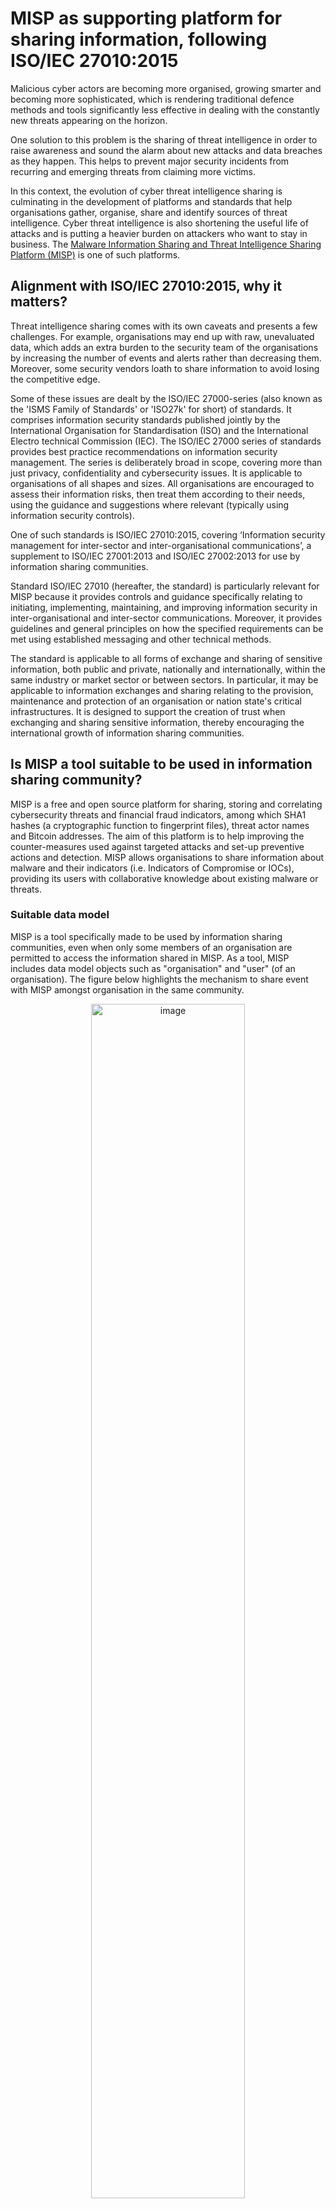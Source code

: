 
# MISP as supporting platform for sharing information, following ISO/IEC 27010:2015

Malicious cyber actors are becoming more organised, growing smarter and becoming more sophisticated, which is rendering traditional defence methods and tools significantly less effective in dealing with the constantly new threats appearing on the horizon.

One solution to this problem is the sharing of threat intelligence in order to raise awareness and sound the alarm about new attacks and data breaches as they happen. This helps to prevent major security incidents from recurring and emerging threats from claiming more victims.

In this context, the evolution of cyber threat intelligence sharing is culminating in the development of platforms and standards that help organisations gather, organise, share and identify sources of threat intelligence. Cyber threat intelligence is also shortening the useful life of attacks and is putting a heavier burden on attackers who want to stay in business. The [Malware Information Sharing and Threat Intelligence Sharing Platform (MISP)](https://www.misp-project.org/) is one of such platforms.

## Alignment with ISO/IEC 27010:2015, why it matters?

Threat intelligence sharing comes with its own caveats and presents a few challenges. For example, organisations may end up with raw, unevaluated data, which adds an extra burden to the security team of the organisations by increasing the number of events and alerts rather than decreasing them. Moreover, some security vendors loath to share information to avoid losing the competitive edge.

Some of these issues are dealt by the ISO/IEC 27000-series (also known as the 'ISMS Family of Standards' or 'ISO27k' for short) of standards. It comprises information security standards published jointly by the International Organisation for Standardisation (ISO) and the International Electro technical Commission (IEC). The ISO/IEC 27000 series of standards provides best practice recommendations on information security management.
The series is deliberately broad in scope, covering more than just privacy, confidentiality and cybersecurity issues. It is applicable to organisations of all shapes and sizes. All organisations are encouraged to assess their information risks, then treat them  according to their needs, using the guidance and suggestions where relevant (typically using information security controls).

One of such standards is ISO/IEC 27010:2015, covering ‘Information security management for inter-sector and inter-organisational communications’, a supplement to ISO/IEC 27001:2013 and ISO/IEC 27002:2013 for use by information sharing communities.

Standard ISO/IEC 27010 (hereafter, the standard) is particularly relevant for MISP because it provides controls and guidance specifically relating to initiating, implementing, maintaining, and improving information security in inter-organisational and inter-sector communications. Moreover, it provides guidelines and general principles on how the specified requirements can be met using established messaging and other technical methods.

The standard is applicable to all forms of exchange and sharing of sensitive information, both public and private, nationally and internationally, within the same industry or market sector or between sectors. In particular, it may be applicable to information exchanges and sharing relating to the provision, maintenance and protection of an organisation or nation state's critical infrastructures. It is designed to support the creation of trust when exchanging and sharing sensitive information, thereby encouraging the international growth of information sharing communities.

## Is MISP a tool suitable to be used in information sharing community?

MISP is a free and open source platform for sharing, storing and correlating cybersecurity threats and financial fraud indicators, among which SHA1 hashes (a cryptographic function to fingerprint files), threat actor names and Bitcoin addresses. The aim of this platform is to help improving the counter-measures used against targeted attacks and set-up preventive actions and detection. MISP allows organisations to share information about malware and their indicators (i.e. Indicators of Compromise or IOCs), providing its users with collaborative knowledge about existing malware or threats.

### Suitable data model

MISP is a tool specifically made to be used by information sharing communities, even when only some members of an organisation are permitted to access the information shared in MISP. As a tool, MISP includes data model objects such as "organisation" and "user" (of an organisation). The figure below highlights the mechanism to share event with MISP amongst organisation in the same community.

<p align="center">
<img src="./images/misp-compliance-iso-concepts.svg" alt="image" style="width: 70%;"/><br/>

<span><i>FIGURE 1: Illustration of MISP organisations and community interactions</i></span>
</p>

The concept presented in the figure above can be explained and match with key concepts of the ISO/IEC 27010:2015 standard as described in the table below.

<table style="width:100%">
  <tr>
    <th>ISO/IEC 27010:2015 key concepts</th>
    <th>MISP data model representing the concepts</th> 
    <th>Related definition in <a href="https://www.iso.org/obp/ui/#iso:std:iso-iec:27000:ed-5:v1:en"> ISO/IEC 27000:2018</a></th>
  </tr>
  <tr>
    <td><b>Information sharing community</b></td>
    <td>The concept of community is closely related to the concept of MISP server (also called MISP instance). A MISP server is a specific instance of the MISP software, running on a computer, usually a server. A MISP server can include multiple organisations. A <b>MISP community</b> includes all organisations on a MISP server and organisations running MISP servers that synchronise with this server.</td> 
    <td>3.34 information sharing community</td>
  </tr>
  <tr>
    <td><b>Organization</b></td>
    <td>A <b>MISP organization</b> represent an organisation in the community.</td> 
    <td>3.50 organization</td>
  </tr>
<tr>
    <td><b>Member of an organisation</b></td>
    <td><b>MISP users</b> represent organisation members.</td> 
    <td>Not covered in the standard.</td>
  </tr>
<tr>
    <td><b>Information exchange types (e.g. "alerts and warnings" and "incident handling")</b></td>
    <td><b>MISP events</b> are the smallest unit that can be shared in MISP. Events can be enrich with "tags", such as tags integrates external and broadly used protocols and standards such as TLD (Traffic Lights Protocol) and MISP galaxies which enable a deeper analysis and categorisation of events. Events are composed of <b>MISP attributes</b>, usually representing indicators of compromise (e.g. IP addresses, domain names etc.). Attributes are defined structure that have a limited set of <a href="http://www.misp-project.org/datamodels/#misp-core-format"> type and categories</a>. Attributes can be aggregated into MISP objects.</td> 
    <td>3.21 event</td>
  </tr>
<tr>
    <td><b>Supporting entities</b></td>
    <td>The centralized supporting entity in a MISP community can be interpreted as being the entity (or organisation) operating the MISP instance (also called MISP server). The entity operating the MISP instance decides who will join the community and can attribute rights to organisation on the MISP instance (e.g. right to synchronise a MISP server)</td> 
    <td>3.76 trusted information communication entity</td>
  </tr>
<tr>
    <td><b>Source</b></td>
    <td>In MISP, the source of the event is indicated in the event detail in the field "Orgc". The source of an event stay the same even if the event is transferred to other communities.</td> 
    <td>Not covered in the standard.</td>
  </tr>
<tr>
    <td><b>Originator</b></td>
    <td>In MISP, the originator of an event is indicated in the event detail in the field "Org". If the source is in the same MISP community than a recipient, the source (Orgc) and the originator (Org) of an event will be the same for this recipient. If the source of an event (Orgc) is not in the same community than a recipient (e.g. the event has been pushed to another MISP community because its sharing model is "All communities" or "Connected communities"), then the source (Orgc) and the originator will differ. In that case, the originator (Org) would appear as the organisation synchronising the MISP instances (for an illustration, refer to event e' in the "FIGURE 1" above). </td> 
    <td>Not covered in the standard.</td>
  </tr>
<tr>
    <td><b>Recipient</b></td>
    <td>In MISP, the recipients of an event depends on the sharing model the originator choose for the event. MISP sharing model is flexible and include <a href="https://github.com/MISP/misp-book/tree/master/using-the-system"> five sharing models </a> allowing, for example, to only share an event with one organisation, one community or a couple of chosen organisations in a community.</td> 
    <td>Not covered in the standard.</td>
  </tr>
</table>

### Suitable flexibility and accessibility

MISP can be accessed from different interfaces like a REST API (for systems pushing and pulling IOCs and for automatizing export, import or analysis of IOCs) or via a web interface. This is the result of the inherent goal of MISP: to be a robust platform that ensures a smooth operation for sharing and storing cybersecurity related information in an intelligent way.

MISP is freely available on [GitHub](https://github.com/MISP/MISP), licensed under [GNU Affero General Public License version 3](http://www.gnu.org/licenses/agpl-3.0.html). Everyone can set up its own MISP instance and start a community. MISP is currently used by CSIRTs communities and Banks. However, MISP usages is not limited to those entities and new use cases can be developed.


## Does MISP enable an easy implementation of ISO/IEC 27010:2015 controls?

### Scope

ISO/IEC 27010:2015 complements ISO/IEC 27001:2005 by providing additional or augmented controls in cases where the information exchanged by sharing communities is sensitive and cannot be made publicly available. In this article, only new controls or augmented controls from ISO/IEC 27002:2005 by ISO/IEC 27010:2015 will be covered.

MISP is a tool, a piece of software, not an Information Security and Management System by itself. As such, not all the new controls or augmented controls in ISO/IEC 27010:2015 can be applicable to MISP. For this article, the controls that can, partially can or cannot apply to MISP are presented in the table below.


<table style="width:100%">
  <tr>
    <th>New controls of controls augmented by ISO/IEC 27010:2015</th>
    <th>Applicable to MISP</th> 
    <th>References to relevant MISP features</th>
  </tr>
  <tr>
    <td>5.1.1 Policies for information security</td>
    <td>Partially</td> 
    <td><a href="#(5)">(5) Information security policies</a></td>
  </tr>
  <tr>
    <td>5.1.2 Review of the policies for information security</td>
    <td>No</td> 
    <td>N/A</td>
  </tr>
<tr>
    <td>7.1.1 Screening</td>
    <td>No</td> 
    <td>N/A</td>
  </tr>
<tr>
    <td>8.1.3 Acceptable use of assets</td>
    <td>Partially</td> 
    <td><a href="#(8)">(8) Asset management</a></td>
  </tr>
<tr>
    <td>8.2.1 Classification of information</td>
    <td>Yes</td> 
    <td><a href="#(8)">(8) Asset management</a></td>
  </tr>
<tr>
    <td>8.4.1 Information dissemination</td>
    <td>Yes</td> 
    <td><a href="#(8)">(8) Asset management</a></td>
  </tr>
<tr>
    <td>8.4.2 Information disclaimers</td>
    <td>Yes</td> 
    <td><a href="#(8)">(8) Asset management</a></td>
  </tr>
<tr>
    <td>8.4.3 Information credibility</td>
    <td>Yes</td> 
    <td><a href="#(8)">(8) Asset management</a></td>
  </tr>
<tr>
    <td>8.4.4 Information sensitivity reduction</td>
    <td>Yes</td> 
    <td><a href="#(8)">(8) Asset management</a></td>
  </tr>
<tr>
    <td>8.4.5 Anonymous source protection</td>
    <td>Yes</td> 
    <td><a href="#(8)">(8) Asset management</a></td>
  </tr>
<tr>
    <td>8.4.6 Anonymous recipient protection</td>
    <td>Yes</td> 
    <td><a href="#(8)">(8) Asset management</a></td>
  </tr>
<tr>
    <td>8.4.7 Onwards release authority</td>
    <td>Yes</td> 
    <td><a href="#(8)">(8) Asset management</a></td>
  </tr>
<tr>
    <td>10.1.1 Policy on the use of cryptographic controls</td>
    <td>Yes</td> 
    <td><a href="#(10)">(10) Cryptography</a></td>
  </tr>
<tr>
    <td>12.2.1 Controls against malware</td>
    <td>No</td> 
    <td>N/A</td>
  </tr>
<tr>
    <td>12.4.1 Event logging</td>
    <td>Yes</td> 
    <td><a href="#(12)">(12) Operations security</a></td>
  </tr>
<tr>
    <td>12.7.2 Community audit rights</td>
    <td>No</td> 
    <td>N/A</td>
  </tr>
<tr>
    <td>13.2.2 Agreements on information transfer</td>
    <td>Partially</td> 
    <td><a href="#(13)">(13) Information transfer</a></td>
  </tr>
<tr>
    <td>13.2.3 Electronic messaging</td>
    <td>Yes</td>
    <td><a href="#suitable-data-model">Alternative methods to electronic messaging are part of the MISP synchronisation protocol (e.g. air-gap exchange protocol)</a></td>
  </tr>
<tr>
    <td>15.1.2 Addressing security within supplier agreements</td>
    <td>No</td> 
    <td>N/A</td>
  </tr>
<tr>
    <td>16.1.2 Reporting information security events</td>
    <td>Partially</td> 
    <td><a href="#(16)">(16) Information security incident management</a></td>
  </tr>
<tr>
    <td>16.1.6 Learning from information security incidents</td>
    <td>Yes</td> 
    <td><a href="#(16)">(16) Information security incident management</a></td>
  </tr>
<tr>
    <td>16.1.8 Early warning system</td>
    <td>Yes</td> 
    <td><a href="#(16)">(16) Information security incident management</a></td>
  </tr>
<tr>
    <td>17.1.1 Planning information security continuity</td>
    <td>No</td> 
    <td>N/A</td>
  </tr>
<tr>
    <td>18.1.1 Identification of applicable legislation and contractual requirements</td>
    <td>Partially</td> 
    <td><a href="#(18)">(18) Compliance</a></td>
  </tr>
<tr>
    <td>18.1.6 Liability to the information sharing community</td>
    <td>No</td> 
    <td>N/A</td>
  </tr>
</table>

The below section highlights clarifications on which MISP features enables an easy implementation of ISO/IEC 27010:2015 controls applicable to MISP.

### <a name="(5)"></a>(5) Information security policies

The standard recommends having policies for information security. This implies that sharing communities have a policy that defines how the community members will work together to set security management policies and direction for the information sharing communities.

As a tool that can be used in different ways by different entities, MISP does not actually have a specific “policy” as such. However, MISP does include a ‘Terms & Conditions’ feature that entities setting up a MISP instance can customized for their needs. For example, entities having a MISP instance be can customized in the text inside those Terms and Conditions (or can be left empty) and it can be opted to force users to accept it before having access to MISP. [Sharing guidelines](https://github.com/MISP/MISP/wiki/Sharing-guidelines) for using MISP are available.

### <a name="(8)"></a>(8) Asset management

Regarding the implementation of acceptable use of assets, dissemination rules are a core concept and it is the originator, which decides of the dissemination rules for individual events (c.f. [MISP sharing model](ttps://github.com/MISP/misp-book/tree/master/using-the-system)). It is the role of the supporting entity, operating the MISP instance to not bypass these rules but to respect them. When specific tags are applied to an event, indicating how the information received can be used (e.g. [Permissible Actions Protocol taxonomy](https://www.misp-project.org/taxonomies.html#_pap)), these rules need to be respected by all organisations in the community.

The standard suggests that information should be classified in terms of legal requirements, value, credibility, priority, criticality and sensitivity to unauthorized disclosure or modification and that the dissemination of such information should be done accordingly to this classification. Moreover, each information exchange should indicate the originator’s degree of confidence in the transmitted information’s credibility and accuracy and the sensitivity of the information.

MISP has asset management tools build into it. For example, taxonomies can be used in MISP in order to classify events, indicators and threats. For example, one of the taxonomies included in MISP is the Admiralty Scale (also called the NATO System), that ranks the reliability of a source and the credibility of an information. Examples of taxonomies that can be used to classified events in MISP can be found below:

<table style="width:100%">
  <tr>
    <th>ISO/IEC 27010:2015 classification requirements</th>
    <th>Examples of taxonomies and/or features integrated in MISP (non-exhaustive)</th>
  </tr>
  <tr>
    <td><b>Legal requirements</b> (8.2.1)</td>
    <td>
		<ul>
		  <li>No taxonomies are yet integrated. It is however possible to add custom taxonomy in MISP.</li>
		</ul>
	</td> 
  </tr>
  <tr>
    <td><b>Value</b> (8.2.1)</td>
    <td>
	<ul>
	  <li>In some cases, the value of threat intelligence depends on the quality of the classification. A wide range of classifications is available for an event in MISP, for example, <a href="https://www.misp-project.org/taxonomies.html#_circl">incident classification or topic taxonomies</a>.</li>
	  <li>Value of the information can also be determined by the <a href="https://www.misp-project.org/taxonomies.html#_cssa"> CSSA agreed sharing taxonomy</a>, for example, the 'sharing-class' indicates whether the shared information has been validated by a human prior to sharing.</li>
	</ul>
    </td>
  </tr>
  <tr>
    <td><b>Credibility</b> (8.2.1) and (8.4.3)</td>
    <td>
		<ul>
			<li>The <a href="https://www.misp-project.org/taxonomies.html#_admiralty_scale">Admiralty Scale taxonomy</a> can be used to measure the credibility of an event.</li>
			<li><a href="https://www.misp-project.org/taxonomies.html#_analyst_assessment"> The analyst experience taxonomy</a> can be used to assess the credibility of an analysis of an event.</li>
			<li>The <a href="https://www.misp-project.org/taxonomies.html#_estimative_language">likelihood-probability</a> taxonomy can also be used to measure the credibility of an event.</li>
			<li><a href="http://www.misp-project.org/features.html">The correlation feature and sightings</a> can also help assessing the credibility of an event.</li>
			<li><a href="https://www.circl.lu/doc/misp/administration/#whitelisting-an-address">Whitelist</a> and <a href="https://github.com/MISP/misp-warninglists">Warning lists</a> improve false positive detection</li>
		</ul>
	</td> 
  </tr>
<tr>
    <td><b>Priority</b> (8.2.1)</td>
    <td>
		<ul>
		  <li>MISP integrates <a href="https://www.misp-project.org/taxonomies.html#_priority_level">six levels of priority aligned with NCCIC, DHS, and the CISS</a>.</li>
		</ul>
	</td>  
  </tr>
<tr>
    <td><b>Criticality</b> (8.2.1)</td>
	<td>
		<ul>
		  <li><a href="https://www.circl.lu/doc/misp/create-event-report/">"Threat Level" of a MISP event</a> indicates the level of criticality.</li>
		</ul>
	</td>
  </tr>
<tr>
    <td><b>Sensitivity</b> (8.2.1)</td>
	<td>
		<ul>
		  <li><a href="https://www.misp-project.org/taxonomies.html#_nato">NATO classification</a>.</li>
		</ul>
	</td>
  </tr>
<tr>
    <td><b>Dissemination markings</b> (8.4.1)</td>
	<td>
		<ul>
		  <li><a href="https://www.misp-project.org/taxonomies.html#_tlp">Traffic Light Protocol (TLP) taxonomy</a>.</li>
		  <li>Different level of <a href="https://github.com/MISP/misp-book/tree/master/using-the-system">sharing model</a> can be used, restricting the propagation of events.</li>
		</ul>
	</td>
  </tr>
<tr>
    <td><b>Information disclaimer</b> (8.4.2)</td>
	<td>
		<ul>
		  <li>There is no specific field or free text available at the event level in MISP to add a custom disclaimer to list any special requirements to follow by the recipients in addition to the normal information marking. However, it is possible to add custom taxonomies in MISP. Moreover, as explained in the two following points, it is possible to contact the reporter or ask for clarification.</li>
		  <li>In MISP it is possible to <a href="https://www.circl.lu/doc/misp/sharing/#contact-a-reporter">contact the reporter</a> of an event to ask for clarification.</li>
		  <li>For each event, an <a href="https://www.circl.lu/doc/misp/using-the-system/#general-event-information">'Event Discussion Thread'</a> can also be used to ask for clarification.</li>
		</ul>
	</td>
  </tr>
<tr>
    <td><b>Sensitivity reduction</b> (8.4.4)</td>
	<td>
		<ul>
		  <li>In MISP, there is no taxonomy or specific field in the data model regarding sensitivity reduction. However, at any point in time, the originator of the event can change the TLP or the sharing model of an event for example.</li>
		</ul>
	</td>
  </tr>
</table>

MISP also includes a feature to protect the anonymity of the source and the recipient of the information in the community (controls 8.4.5 and 8.4.6). With the MISP [delegation](https://www.circl.lu/doc/misp/delegation/) feature, an organisation can ask another organisation in the same community to publish its own event in order to remain anonymous. In a MISP instance, it is normally possible to consult the list of all organisations in the community. However, the operator of the MISP instance (in other words, the supporting entity) has the possibility to hide this list (enabled by the option “MISP.showorg”) ensuring anonymity of all recipients (i.e. organisations) in a community.

### <a name="(10)"></a>(10) Cryptography

The standard puts forward ‘cryptography’ is a tool for sharing communities. Indeed, cryptographic techniques can be used to implement the dissemination rules of information sharing, e.g. through information rights management. MISP follows this recommendation because it has built-in the possibility to add SLL certificates for HTTPS and PGP Keys.

### <a name="(12)"></a>(12) Operations security
When required by their communities, members should log the internal dissemination of shared information. In relation to the existence of an event logging system built-in into the platform, MISP has such a system.

### <a name="(13)"></a>(13) Information transfer

MISP includes a ‘Terms & Conditions’ feature that entities setting up a MISP instance can customized for their needs. For more details refer to <a href="#(5)">(5) Information security policies</a>.

### <a name="(16)"></a>(16) Information security incident management

In relation to ‘Information security incident management’, members of information sharing communities should consider whether detected events should be reported to other members of the communities. Likewise, investigations based on information distributed by the information sharing communities should be performed to reduce the risks of similar incidents and develop a better understanding of the risks facing the communities. Moreover, the standard recommends that an early warning system should be deployed within the communities to effectively communicate priority information as soon as it is available.

In this regard, MISP includes advanced data models created by its community. Indeed, MISP includes a simple and practical information-sharing format expressed in JSON through attributes that can be used by MISP or any other software. Moreover, the taxonomies allow for the classification of the incidents. However, at least part of this control cannot apply to MISP because it is out of the functionality of the platform. For example, the standard suggests that each member should ensure that reported incident responses are assessed. This cannot be managed through MISP because it needs to be implemented by its users.

### <a name="(18)"></a>(18) Compliance

‘Compliance’ is a category to have in mind as well. Liability issues and remediation should be clarified, understood and approved by all members of the information sharing communities, to address situations in which information is unintentionally or intentionally disclosed. In this regard, the standard specifies that remediation should include, at a minimum, notification of any unauthorised disclosure back to the originator, and potentially also to the source, with sufficient detail to identify the information disclosed. Unauthorised disclosure consequences could directly affect the responsible parties and might involve eliminating or restricting access to certain members for some period of time to re-establish community trust.

As a sharing information platform based in Europe, and processing personal data from EU citizens, MISP needs to comply with the GDPR. However, compliance needs to be seen at the user level in MISP, as explained in a [recent article](https://github.com/MISP/misp-compliance/blob/master/GDPR/information_sharing_and_cooperation_gdpr.md), which analyse the relation between the GDPR and MISP. Nevertheless, it is worth to mention that MISP as a platform has built-in mechanisms that promote privacy by design and by default, helping the compliance with the GDPR of their users. For example, the users are guided by the platform in relation to the data that needs to be included when reporting vulnerabilities. Users can only fill event attributes according to a specific [data model](http://www.misp-project.org/datamodels/#misp-core-format). This means that MISP minimizes the data that is published on the platform to the minimum necessary (a strategy called "data minimization"). 

## Conclusion

MISP is a promising free and open source software platform that could help many stakeholders to be organised in order to improve their cyber-defence capabilities. Indeed, the MISP threat-sharing platform is a tool to help information sharing of threat intelligence including cybersecurity Indicators of Compromise (IOC), financial fraud or counter-terrorism information.
As demonstrated in this article, MISP is a flexible platform that thanks to an extensible tagging and well-structured sharing mechanisms can be used as a platform to support information sharing implementing the ISO/IEC 27010 standard. However, one must not forget that MISP is only a tool, and that it does not replace an information security management system (ISMS) by itself.

## References

1. [ISO/IEC 27010:2015 on "Information technology — Security techniques — Information security management for inter-sector and inter-organisational communications", 2015](https://www.iso.org/standard/68427.html)
2. [MISP User Manual](https://github.com/MISP/misp-book)
3. [MISP GitHub, "Information sharing and cooperation enabled by GDPR", 2018](https://github.com/MISP/misp-compliance/blob/master/GDPR/information_sharing_and_cooperation_gdpr.md)

## Acknowledgment

This document was partially funded by CEF (Connecting Europe Facility) funding under CEF-TC-2016-3 - Cyber Security ***Improving MISP as building blocks for next-generation information sharing***.

![](https://www.misp-project.org/assets/images/en_cef.png)

## Contact and Collaboration

If you have any question or suggestion about this topic, feel free to [contact us](https://www.circl.lu/contact/). This document is a collaborative effort where external [contributors can propose changes and improvement](https://github.com/MISP/misp-compliance/tree/master/GDPR) the document.
